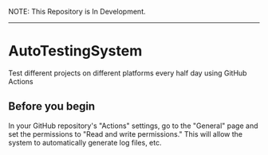 NOTE: This Repository is In Development.

---

# AutoTestingSystem
Test different projects on different platforms every half day using GitHub Actions

## Before you begin
In your GitHub repository's "Actions" settings, go to the "General" page and set the permissions to "Read and write permissions."
This will allow the system to automatically generate log files, etc.
